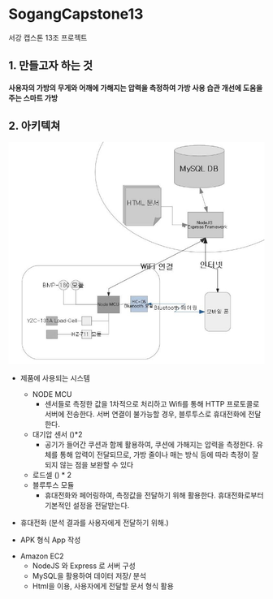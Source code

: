 # SogangCapstone13
서강 캡스톤 13조 프로젝트
## 1. 만들고자 하는 것
#### 사용자의 가방의 무게와 어깨에 가해지는 압력을 측정하여 가방 사용 습관 개선에 도움을 주는 스마트 가방

## 2. 아키텍쳐
![아키텍처 구조](/architecture.jpg)

* 제품에 사용되는 시스템
  + NODE MCU
    - 센서들로 측정한 값을 1차적으로 처리하고 Wifi를 통해 HTTP 프로토콜로 서버에 전송한다. 서버 연결이 불가능할 경우, 블루투스로 휴대전화에 전달한다. 
  + 대기압 센서 ()*2
    - 공기가 들어간 쿠션과 함께 활용하여, 쿠션에 가해지는 압력을 측정한다. 유체를 통해 압력이 전달되므로, 가방 줄이나 매는 방식 등에 따라 측정이 잘 되지 않는 점을 보완할 수 있다
  + 로드셀 () * 2
  + 블루투스 모듈
    - 휴대전화와 페어링하여, 측정값을 전달하기 위해 활용한다. 휴대전화로부터 기본적인 설정을 전달받는다.
  
* 휴대전화 (분석 결과를 사용자에게 전달하기 위해.)
 + APK 형식 App 작성

* Amazon EC2
  + NodeJS 와 Express 로 서버 구성
  + MySQL을 활용하여 데이터 저장/ 분석
  + Html을 이용, 사용자에게 전달할 문서 형식 활용
